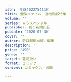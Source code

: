 ```yaml
---
isbn: '9784022754110'
title: 霊障ファイル　墓地階段特集
volume: ''
series: ＡＳスペシャル
publisher: 朝日新聞出版
pubdate: '2020-07-30'
cover: ''
author: 朝日新聞出版／編集
description: ''
price: '490'
genre: ''
target: 雑誌扱い
format: コミック
content: コミックス・劇画

---
```

